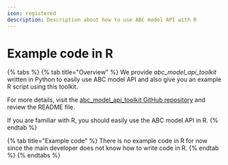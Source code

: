 ```yaml
---
icon: registered
description: Description about how to use ABC model API with R
---
```


# Example code in R

{% tabs %}
{% tab title="Overview" %}
We provide _abc\_model\_api\_toolkit_ written in Python to easily use ABC model API and also give you an example R script using this toolkit.&#x20;

For more details, visit the [abc\_model\_api\_toolkit GitHub repository](https://github.com/CenterForTheBuiltEnvironment/ABC_toolbox/tree/main/abc_model_api_toolkit) and review the README file.

If you are familiar with R, you should easily use the ABC model API in R.
{% endtab %}

{% tab title="Example code" %}
There is no example code in R for now since the main developer does not know how to write code in R.&#x20;
{% endtab %}
{% endtabs %}

